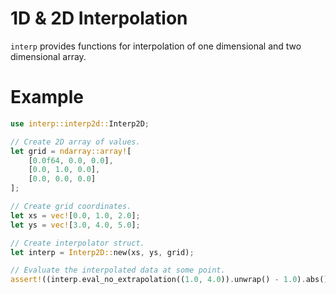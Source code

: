 <!--
SPDX-FileCopyrightText: 2022 Thomas Kramer

SPDX-License-Identifier: CC-BY-SA-4.0
-->

# 1D & 2D Interpolation

`interp` provides functions for interpolation of one dimensional and two dimensional array.

# Example
```rust
use interp::interp2d::Interp2D;

// Create 2D array of values.
let grid = ndarray::array![
    [0.0f64, 0.0, 0.0],
    [0.0, 1.0, 0.0],
    [0.0, 0.0, 0.0]
];

// Create grid coordinates.
let xs = vec![0.0, 1.0, 2.0];
let ys = vec![3.0, 4.0, 5.0];

// Create interpolator struct.
let interp = Interp2D::new(xs, ys, grid);

// Evaluate the interpolated data at some point.
assert!((interp.eval_no_extrapolation((1.0, 4.0)).unwrap() - 1.0).abs() < 1e-6);
```